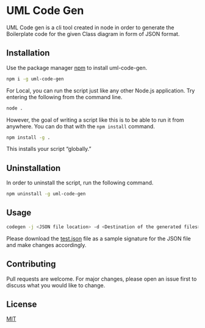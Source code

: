 # UML Code Gen

UML Code gen is a cli tool created in node in order to generate the Boilerplate code for the given Class diagram in form of JSON format. 

## Installation
Use the package manager [npm](https://www.npmjs.com/) to install uml-code-gen.
```bash
npm i -g uml-code-gen
```

For Local, you can run the script just like any other Node.js application. Try entering the following from the command line.
```bash
node .
```
However, the goal of writing a script like this is to be able to run it from anywhere. You can do that with the ```npm install``` command.

```bash
npm install -g .
```
This installs your script “globally.”
## Uninstallation
In order to uninstall the script, run the following command.
```bash
npm uninstall -g uml-code-gen
```

## Usage
```bash
codegen -j <JSON file location> -d <Destination of the generated files>
```
Please download the [test.json](https://github.com/ayush8010720467/UML-codeGen/blob/master/test.json) file as a sample signature for the JSON file and make changes accordingly.

## Contributing
Pull requests are welcome. For major changes, please open an issue first to discuss what you would like to change.


## License
[MIT](https://choosealicense.com/licenses/mit/)

